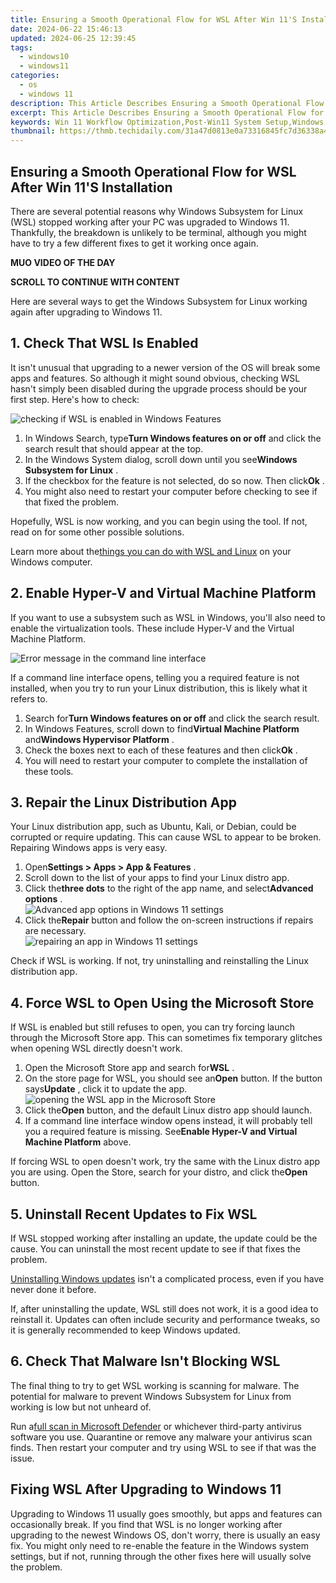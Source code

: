 ```yaml
---
title: Ensuring a Smooth Operational Flow for WSL After Win 11'S Installation
date: 2024-06-22 15:46:13
updated: 2024-06-25 12:39:45
tags:
  - windows10
  - windows11
categories:
  - os
  - windows 11
description: This Article Describes Ensuring a Smooth Operational Flow for WSL After Win 11'S Installation
excerpt: This Article Describes Ensuring a Smooth Operational Flow for WSL After Win 11'S Installation
keywords: Win 11 Workflow Optimization,Post-Win11 System Setup,Windows 11 Operation Guide,Smooth WSL Transition,Efficient WSL Installation,WSL Win 11 Compatibility,Streamlined Win 11 Integration
thumbnail: https://thmb.techidaily.com/31a47d0813e0a73316845fc7d36338a492235a7e4fd705568291b1b8a09d30a6.jpg
---
```


## Ensuring a Smooth Operational Flow for WSL After Win 11'S Installation

 There are several potential reasons why Windows Subsystem for Linux (WSL) stopped working after your PC was upgraded to Windows 11\. Thankfully, the breakdown is unlikely to be terminal, although you might have to try a few different fixes to get it working once again.

 **MUO VIDEO OF THE DAY**

 **SCROLL TO CONTINUE WITH CONTENT**

 Here are several ways to get the Windows Subsystem for Linux working again after upgrading to Windows 11.

## 1\. Check That WSL Is Enabled

 It isn't unusual that upgrading to a newer version of the OS will break some apps and features. So although it might sound obvious, checking WSL hasn't simply been disabled during the upgrade process should be your first step. Here's how to check:

![checking if WSL is enabled in Windows Features](https://static1.makeuseofimages.com/wordpress/wp-content/uploads/2023/03/wsl-enabled.jpg)

1. In Windows Search, type**Turn Windows features on or off** and click the search result that should appear at the top.
2. In the Windows System dialog, scroll down until you see**Windows Subsystem for Linux** .
3. If the checkbox for the feature is not selected, do so now. Then click**Ok** .
4. You might also need to restart your computer before checking to see if that fixed the problem.

 Hopefully, WSL is now working, and you can begin using the tool. If not, read on for some other possible solutions.

 Learn more about the[things you can do with WSL and Linux](https://www.makeuseof.com/pros-cons-windows-subsystem-for-linux/) on your Windows computer.

## 2\. Enable Hyper-V and Virtual Machine Platform

 If you want to use a subsystem such as WSL in Windows, you'll also need to enable the virtualization tools. These include Hyper-V and the Virtual Machine Platform.

![Error message in the command line interface](https://static1.makeuseofimages.com/wordpress/wp-content/uploads/2023/03/wsl-feature-missing.jpg)

 If a command line interface opens, telling you a required feature is not installed, when you try to run your Linux distribution, this is likely what it refers to.

1. Search for**Turn Windows features on or off** and click the search result.
2. In Windows Features, scroll down to find**Virtual Machine Platform** and**Windows Hypervisor Platform** .
3. Check the boxes next to each of these features and then click**Ok** .
4. You will need to restart your computer to complete the installation of these tools.

## 3\. Repair the Linux Distribution App

 Your Linux distribution app, such as Ubuntu, Kali, or Debian, could be corrupted or require updating. This can cause WSL to appear to be broken. Repairing Windows apps is very easy.

1. Open**Settings > Apps > App & Features** .
2. Scroll down to the list of your apps to find your Linux distro app.
3. Click the**three dots** to the right of the app name, and select**Advanced options** .  
![Advanced app options in Windows 11 settings](https://static1.makeuseofimages.com/wordpress/wp-content/uploads/2023/03/repair-wsl.jpg)
4. Click the**Repair** button and follow the on-screen instructions if repairs are necessary.  
![repairing an app in Windows 11 settings](https://static1.makeuseofimages.com/wordpress/wp-content/uploads/2023/03/repair-wsl-app.jpg)

 Check if WSL is working. If not, try uninstalling and reinstalling the Linux distribution app.

## 4\. Force WSL to Open Using the Microsoft Store

 If WSL is enabled but still refuses to open, you can try forcing launch through the Microsoft Store app. This can sometimes fix temporary glitches when opening WSL directly doesn't work.

1. Open the Microsoft Store app and search for**WSL** .
2. On the store page for WSL, you should see an**Open** button. If the button says**Update** , click it to update the app.  
![opening the WSL app in the Microsoft Store](https://static1.makeuseofimages.com/wordpress/wp-content/uploads/2023/03/force-open-store.jpg)
3. Click the**Open** button, and the default Linux distro app should launch.
4. If a command line interface window opens instead, it will probably tell you a required feature is missing. See**Enable Hyper-V and Virtual Machine Platform** above.

 If forcing WSL to open doesn't work, try the same with the Linux distro app you are using. Open the Store, search for your distro, and click the**Open** button.

## 5\. Uninstall Recent Updates to Fix WSL

 If WSL stopped working after installing an update, the update could be the cause. You can uninstall the most recent update to see if that fixes the problem.

[Uninstalling Windows updates](https://www.makeuseof.com/manually-uninstall-windows-10-updates/) isn't a complicated process, even if you have never done it before.

 If, after uninstalling the update, WSL still does not work, it is a good idea to reinstall it. Updates can often include security and performance tweaks, so it is generally recommended to keep Windows updated.

## 6\. Check That Malware Isn't Blocking WSL

 The final thing to try to get WSL working is scanning for malware. The potential for malware to prevent Windows Subsystem for Linux from working is low but not unheard of.

 Run a[full scan in Microsoft Defender](https://www.makeuseof.com/easy-ways-boost-security-microsoft-defender-and-windows-10/) or whichever third-party antivirus software you use. Quarantine or remove any malware your antivirus scan finds. Then restart your computer and try using WSL to see if that was the issue.

## Fixing WSL After Upgrading to Windows 11

 Upgrading to Windows 11 usually goes smoothly, but apps and features can occasionally break. If you find that WSL is no longer working after upgrading to the newest Windows OS, don't worry, there is usually an easy fix. You might only need to re-enable the feature in the Windows system settings, but if not, running through the other fixes here will usually solve the problem.


<ins class="adsbygoogle"
     style="display:block"
     data-ad-format="autorelaxed"
     data-ad-client="ca-pub-7571918770474297"
     data-ad-slot="1223367746"></ins>



<ins class="adsbygoogle"
     style="display:block"
     data-ad-client="ca-pub-7571918770474297"
     data-ad-slot="8358498916"
     data-ad-format="auto"
     data-full-width-responsive="true"></ins>
